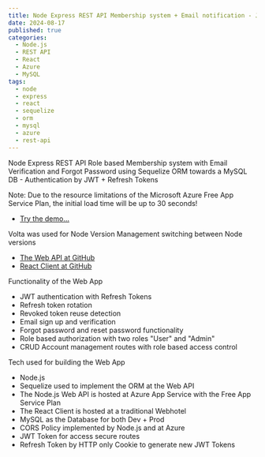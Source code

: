 ```yaml
---
title: Node Express REST API Membership system + Email notification - JWT and Refresh Token 
date: 2024-08-17
published: true
categories:
  - Node.js
  - REST API
  - React
  - Azure
  - MySQL
tags:
  - node
  - express
  - react
  - sequelize
  - orm
  - mysql
  - azure
  - rest-api
---
```



Node Express REST API Role based Membership system with Email Verification and Forgot Password using Sequelize ORM towards a MySQL DB - Authentication by JWT + Refresh Tokens


<p>Note: Due to the resource limitations of the Microsoft Azure Free App Service Plan, the initial load time will be up to 30 seconds!</p>

<ul>


<li><a href="https://users.sequelize.persteenolsen.com" target="_blank" title="Try the demo by a React client">Try the demo...</a></li>

</ul>

Volta was used for Node Version Management switching between Node versions

<ul>

<li><a href="https://github.com/persteenolsen/node-express-sequelize-users-api" target="_blank">The Web API at GitHub</a></li>

<li><a href="https://github.com/persteenolsen/react-sequelize-users-client" target="_blank">React Client at GitHub</a></li>

</ul>


<p>Functionality of the Web App</p>
<ul>

<li>JWT authentication with Refresh Tokens</li>
<li>Refresh token rotation</li>
<li>Revoked token reuse detection</li>
<li>Email sign up and verification</li>
<li>Forgot password and reset password functionality</li>
<li>Role based authorization with two roles "User" and "Admin"</li>
<li>CRUD Account management routes with role based access control</li>


</ul>

<p>Tech used for building the Web App</p>
<ul>
<li>Node.js</li>
<li>Sequelize used to implement the ORM at the Web API</li>
<li>The Node.js Web API is hosted at Azure App Service with the Free App Service Plan</li>
<li>The React Client is hosted at a traditional Webhotel</li>
<li>MySQL as the Database for both Dev + Prod</li>
<li>CORS Policy implemented by Node.js and at Azure</li>
<li>JWT Token for access secure routes</li>
<li>Refresh Token by HTTP only Cookie to generate new JWT Tokens</li>

</ul>




